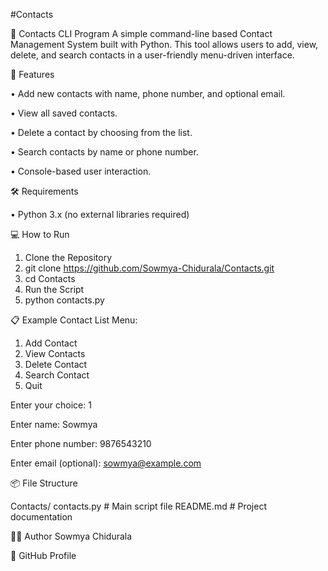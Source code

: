 #Contacts

📇 Contacts CLI Program
A simple command-line based Contact Management System built with Python. This tool allows users to add, view, delete, and search contacts in a user-friendly menu-driven interface.

🚀 Features

•	Add new contacts with name, phone number, and optional email.

•	View all saved contacts.

•	Delete a contact by choosing from the list.

•	Search contacts by name or phone number.

•	Console-based user interaction.

🛠️ Requirements

•	Python 3.x (no external libraries required)

💻 How to Run
1.	Clone the Repository
2.	git clone https://github.com/Sowmya-Chidurala/Contacts.git
3.	cd Contacts
4.	Run the Script
5.	python contacts.py
   
📋 Example
Contact List Menu:
1. Add Contact
2. View Contacts
3. Delete Contact
4. Search Contact
5. Quit

Enter your choice: 1

Enter name: Sowmya

Enter phone number: 9876543210

Enter email (optional): sowmya@example.com

📦 File Structure

   Contacts/
  contacts.py    # Main script file
   README.md      # Project documentation

   
🧑‍💻 Author
Sowmya Chidurala

🔗 GitHub Profile

